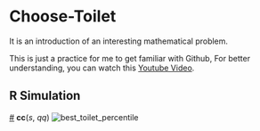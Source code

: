 # Choose-Toilet 

It is an introduction of an interesting mathematical problem.

This is just a practice for me to get familiar with Github, For better understanding, you can watch this [Youtube Video](https://www.youtube.com/watch?v=XIOoCKO-ybQ).

## R Simulation
<a href="#cc" name="cc">#</a> <b>cc</b>(<i>s</i>, <i>qq</i>)
![best_toilet_percentile](https://user-images.githubusercontent.com/25848324/183864236-bcebc781-42a8-42ec-a67a-471283b6ad19.png)
